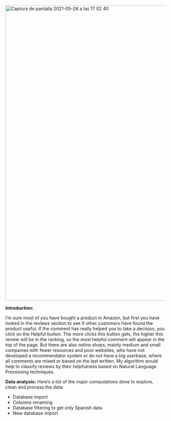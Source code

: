 <img width="930" alt="Captura de pantalla 2021-05-26 a las 17 02 40" src="https://user-images.githubusercontent.com/79402322/119683949-64047780-be44-11eb-8e97-d55348ace751.png">

**Introduction:**

I’m sure most of you have bought a product in Amazon, but first you have looked in the reviews section to see if other customers have found the product useful. If the comment has really helped you to take a decision, you click on the Helpful button. The more clicks this button gets, the higher this review will be in the ranking, so the most helpful comment will appear in the top of the page. But there are also online shops, mainly medium and small companies with fewer resources and poor websites, who have not developed a recommendator system or do not have a big userbase, where all comments are mixed or based on the last written. My algorithm would help to classify reviews by their helpfulness based on Natural Language Processing techniques.

**Data analysis:**
Here’s a list of the major computations done to explore, clean and process the data:
* Database import
* Columns renaming
* Database filtering to get only Spanish data
* New database import
